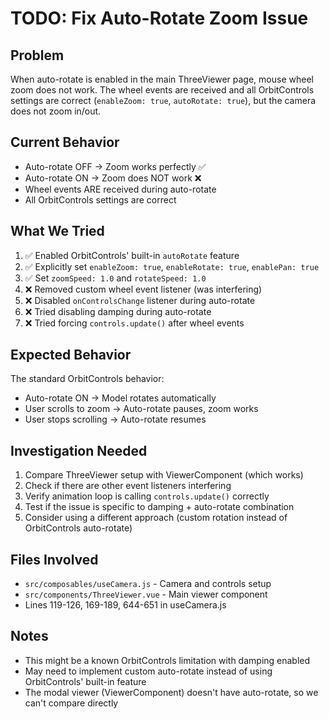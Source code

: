 # TODO: Fix Auto-Rotate Zoom Issue

## Problem
When auto-rotate is enabled in the main ThreeViewer page, mouse wheel zoom does not work. The wheel events are received and all OrbitControls settings are correct (`enableZoom: true`, `autoRotate: true`), but the camera does not zoom in/out.

## Current Behavior
- Auto-rotate OFF → Zoom works perfectly ✅
- Auto-rotate ON → Zoom does NOT work ❌
- Wheel events ARE received during auto-rotate
- All OrbitControls settings are correct

## What We Tried
1. ✅ Enabled OrbitControls' built-in `autoRotate` feature
2. ✅ Explicitly set `enableZoom: true`, `enableRotate: true`, `enablePan: true`
3. ✅ Set `zoomSpeed: 1.0` and `rotateSpeed: 1.0`
4. ❌ Removed custom wheel event listener (was interfering)
5. ❌ Disabled `onControlsChange` listener during auto-rotate
6. ❌ Tried disabling damping during auto-rotate
7. ❌ Tried forcing `controls.update()` after wheel events

## Expected Behavior
The standard OrbitControls behavior:
- Auto-rotate ON → Model rotates automatically
- User scrolls to zoom → Auto-rotate pauses, zoom works
- User stops scrolling → Auto-rotate resumes

## Investigation Needed
1. Compare ThreeViewer setup with ViewerComponent (which works)
2. Check if there are other event listeners interfering
3. Verify animation loop is calling `controls.update()` correctly
4. Test if the issue is specific to damping + auto-rotate combination
5. Consider using a different approach (custom rotation instead of OrbitControls auto-rotate)

## Files Involved
- `src/composables/useCamera.js` - Camera and controls setup
- `src/components/ThreeViewer.vue` - Main viewer component
- Lines 119-126, 169-189, 644-651 in useCamera.js

## Notes
- This might be a known OrbitControls limitation with damping enabled
- May need to implement custom auto-rotate instead of using OrbitControls' built-in feature
- The modal viewer (ViewerComponent) doesn't have auto-rotate, so we can't compare directly

